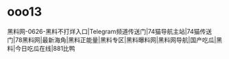 # ooo13
黑料网-0626-黑料不打烊入口|Telegram频道传送门|74猫导航主站|74猫传送门|78黑料网|最新海角|黑料正能量|黑料专区|黑料曝料网|黑料网导航|国产吃瓜|黑料|今日吃瓜在线|881比鸭

